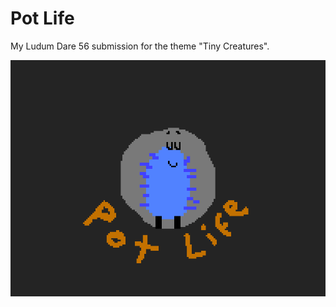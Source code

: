 # Pot Life

My Ludum Dare 56 submission for the theme "Tiny Creatures".

![splash image](./sprites/splash-filled.png)

